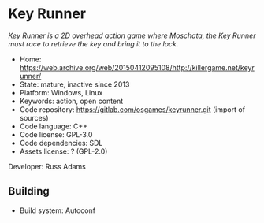 # Key Runner

_Key Runner is a 2D overhead action game where Moschata, the Key Runner must race to retrieve the key and bring it to the lock._

- Home: https://web.archive.org/web/20150412095108/http://killergame.net/keyrunner/
- State: mature, inactive since 2013
- Platform: Windows, Linux
- Keywords: action, open content
- Code repository: https://gitlab.com/osgames/keyrunner.git (import of sources)
- Code language: C++
- Code license: GPL-3.0
- Code dependencies: SDL
- Assets license: ? (GPL-2.0)

Developer: Russ Adams

## Building

- Build system: Autoconf
